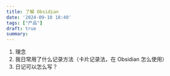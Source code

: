 ```yaml
---
title: 了解 Obsidian
date: '2024-09-10 18:40'
tags: ["产品"]
draft: true
summary: 
---
```

1. 理念
2. 我日常用了什么记录方法（卡片记录法，在 Obsidian 怎么使用）
3. 日记可以怎么写？
